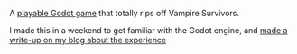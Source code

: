 A [playable Godot game](https://shiftythedev.itch.io/wizard-survivors) that totally rips off Vampire Survivors.

I made this in a weekend to get familiar with the Godot engine, and [made a write-up on my blog about the experience](https://blog.shiftythedev.com/posts/LearningGodot/)
